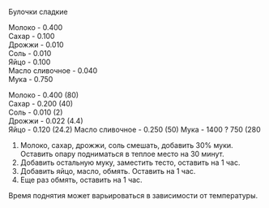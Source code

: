 Булочки сладкие

Молоко - 0.400  
Сахар - 0.100  
Дрожжи - 0.010  
Соль - 0.010  
Яйцо - 0.100  
Масло сливочное - 0.040  
Мука - 0.750  

Молоко - 0.400 (80)  
Сахар - 0.200 (40)  
Соль - 0.010 (2)  
Дрожжи - 0.022 (4.4)  
Яйцо - 0.120 (24.2)
Масло сливочное - 0.250 (50)
Мука - 1400 ? 750 (280 

1. Молоко, сахар, дрожжи, соль смешать, добавить 30% муки. Оставить опару подниматься в теплое место на 30 минут.
2. Добавить остальную муку, заместить тесто, оставить на 1 час.
3. Добавить яйцо, масло, обмять. Оставить на 1 час.
4. Еще раз обмять, оставить на 1 час.

Время поднятия может варьироваться в зависимости от температуры.